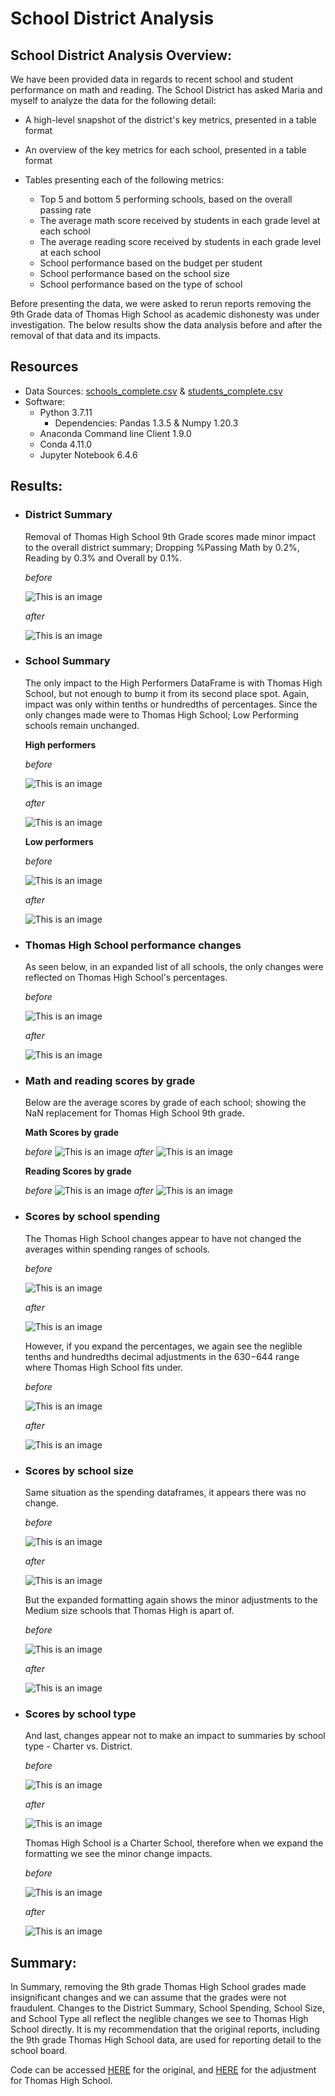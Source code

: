 # School District Analysis

## School District Analysis Overview:

We have been provided data in regards to recent school and student performance on math and reading.  The School District has asked Maria and myself to analyze the data for the following detail:

- A high-level snapshot of the district's key metrics, presented in a table format
- An overview of the key metrics for each school, presented in a table format
- Tables presenting each of the following metrics:

    - Top 5 and bottom 5 performing schools, based on the overall passing rate
    - The average math score received by students in each grade level at each school
    - The average reading score received by students in each grade level at each school
    - School performance based on the budget per student
    - School performance based on the school size 
    - School performance based on the type of school

Before presenting the data, we were asked to rerun reports removing the 9th Grade data of Thomas High School as academic dishonesty was under investigation.  The below results show the data analysis before and after the removal of that data and its impacts.

## Resources

- Data Sources: [schools_complete.csv](https://github.com/catsdata/School_District_Analysis/blob/main/Resources/schools_complete.csv) & [students_complete.csv](https://github.com/catsdata/School_District_Analysis/blob/main/Resources/students_complete.csv)
- Software: 
    - Python 3.7.11
        - Dependencies: Pandas 1.3.5 & Numpy 1.20.3  
    - Anaconda Command line Client 1.9.0
    - Conda 4.11.0
    - Jupyter Notebook 6.4.6

## Results: 


-   ### **District Summary**

    Removal of Thomas High School 9th Grade scores made minor impact to the overall district summary; Dropping %Passing Math by 0.2%, Reading by 0.3% and Overall by 0.1%.

     *before*
     
     ![This is an image](https://github.com/catsdata/School_District_Analysis/blob/main/Resources/district_mod.PNG)
     
     *after*
     
     ![This is an image](https://github.com/catsdata/School_District_Analysis/blob/main/Resources/district_chal.PNG)

-   ### **School Summary**
    
    The only impact to the High Performers DataFrame is with Thomas High School, but not enough to bump it from its second place spot.  Again, impact was only within tenths or hundredths of percentages.  Since the only changes made were to Thomas High School; Low Performing schools remain unchanged.
    
    **High performers**
    
     *before*
     
    ![This is an image](https://github.com/catsdata/School_District_Analysis/blob/main/Resources/highperform_mod.PNG)
    
     *after*
     
    ![This is an image](https://github.com/catsdata/School_District_Analysis/blob/main/Resources/highperform_chal.PNG)
    
    **Low performers**

     *before*
     
    ![This is an image](https://github.com/catsdata/School_District_Analysis/blob/main/Resources/lowperform_mod.PNG)
    
     *after*
     
    ![This is an image](https://github.com/catsdata/School_District_Analysis/blob/main/Resources/lowperform_chal.PNG)

-   ### **Thomas High School performance changes**

    As seen below, in an expanded list of all schools, the only changes were reflected on Thomas High School's percentages.

     *before*
     
    ![This is an image](https://github.com/catsdata/School_District_Analysis/blob/main/Resources/schoolsummary_mod.PNG)
    
     *after*
     
    ![This is an image](https://github.com/catsdata/School_District_Analysis/blob/main/Resources/schoolsummary_chal.PNG)
    
-   ### **Math and reading scores by grade**
    
    Below are the average scores by grade of each school; showing the NaN replacement for Thomas High School 9th grade.
    
    **Math Scores by grade**
    
     *before* ![This is an image](https://github.com/catsdata/School_District_Analysis/blob/main/Resources/mathbygrade_mod.PNG) *after* ![This is an image](https://github.com/catsdata/School_District_Analysis/blob/main/Resources/mathbygrade_chal.PNG)

    **Reading Scores by grade**
    
     *before* ![This is an image](https://github.com/catsdata/School_District_Analysis/blob/main/Resources/readingbygrade_mod.PNG) *after* ![This is an image](https://github.com/catsdata/School_District_Analysis/blob/main/Resources/readingbygrade_chal.PNG)

-   ### **Scores by school spending**

    The Thomas High School changes appear to have not changed the averages within spending ranges of schools.

     *before*
     
    ![This is an image](https://github.com/catsdata/School_District_Analysis/blob/main/Resources/scoresbyspend_mod1.PNG)
    
     *after*
     
    ![This is an image](https://github.com/catsdata/School_District_Analysis/blob/main/Resources/scoresbyspend_chal1.PNG)
    
    However, if you expand the percentages, we again see the neglible tenths and hundredths decimal adjustments in the $630-$644 range where Thomas High School fits under.  
    
     *before*
     
    ![This is an image](https://github.com/catsdata/School_District_Analysis/blob/main/Resources/scoresbyspend_mod2.PNG)
    
     *after*
     
    ![This is an image](https://github.com/catsdata/School_District_Analysis/blob/main/Resources/scoresbyspend_chal2.PNG)
    
-   ### **Scores by school size**

    Same situation as the spending dataframes, it appears there was no change.

     *before*
     
    ![This is an image](https://github.com/catsdata/School_District_Analysis/blob/main/Resources/scoresbysize_mod1.PNG)
    
     *after*
     
    ![This is an image](https://github.com/catsdata/School_District_Analysis/blob/main/Resources/scoresbysize_chal1.PNG)
    
    But the expanded formatting again shows the minor adjustments to the Medium size schools that Thomas High is apart of.
    
     *before*
     
    ![This is an image](https://github.com/catsdata/School_District_Analysis/blob/main/Resources/scoresbysize_mod2.PNG)
    
     *after*
     
    ![This is an image](https://github.com/catsdata/School_District_Analysis/blob/main/Resources/scoresbysize_chal2.PNG)

-   ### **Scores by school type**

    And last, changes appear not to make an impact to summaries by school type - Charter vs. District.

     *before*
     
    ![This is an image](https://github.com/catsdata/School_District_Analysis/blob/main/Resources/scoresbytype_mod1.PNG)
    
     *after*
     
    ![This is an image](https://github.com/catsdata/School_District_Analysis/blob/main/Resources/scoresbytype_chal1.PNG)
    
    Thomas High School is a Charter School, therefore when we expand the formatting we see the minor change impacts.
    
     *before*
     
    ![This is an image](https://github.com/catsdata/School_District_Analysis/blob/main/Resources/scoresbytype_mod2.PNG)
    
     *after*
     
    ![This is an image](https://github.com/catsdata/School_District_Analysis/blob/main/Resources/scoresbytype_chal2.PNG)

## Summary: 

In Summary, removing the 9th grade Thomas High School grades made insignificant changes and we can assume that the grades were not fraudulent.  Changes to the District Summary, School Spending, School Size, and School Type all reflect the neglible changes we see to Thomas High School directly.  It is my recommendation that the original reports, including the 9th grade Thomas High School data, are used for reporting detail to the school board.

Code can be accessed [HERE](https://github.com/catsdata/School_District_Analysis/blob/main/PyCitySchools.ipynb) for the original, and [HERE](https://github.com/catsdata/School_District_Analysis/blob/main/PyCitySchools_Challenge.ipynb) for the adjustment for Thomas High School.
